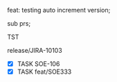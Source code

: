 feat: testing auto increment version;

sub prs;

TST

release/JIRA-10103
- [X] TASK SOE-106
- [X] TASK feat/SOE333
